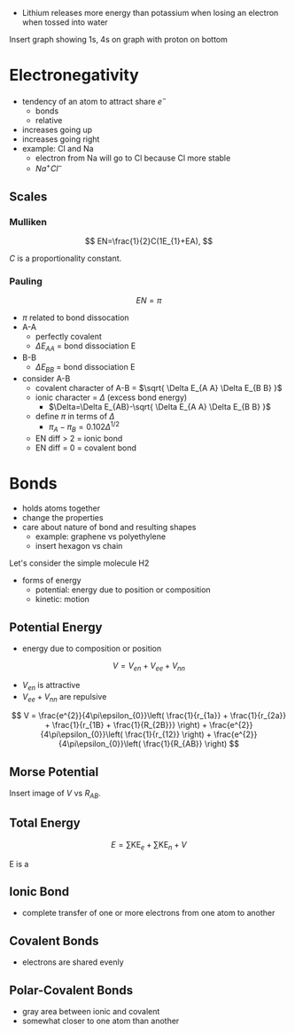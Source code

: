 - Lithium releases more energy than potassium when losing an electron when tossed into water

Insert graph showing 1s, 4s on graph with proton on bottom

# Electronegativity

- tendency of an atom to attract share $e^{-}$
	- bonds
	- relative
- increases going up
- increases going right
- example: Cl and Na
	- electron from Na will go to Cl because Cl more stable
	- $Na^{+}Cl^{-}$

## Scales

### Mulliken

$$
EN=\frac{1}{2}C(1E_{1}+EA),
$$

$C$ is a proportionality constant.

### Pauling

$$
EN=\pi
$$

- $\pi$ related to bond dissocation
- A-A
	- perfectly covalent
	- $\Delta E_{AA}$ = bond dissociation E
- B-B
	- $\Delta E_{BB}$ = bond dissociation E
- consider A-B
	- covalent character of A-B = $\sqrt{ \Delta E_{A A} \Delta E_{B B} }$
	- ionic character = $\Delta$ (excess bond energy)
		- $\Delta=\Delta E_{AB}-\sqrt{ \Delta E_{A A} \Delta E_{B B} }$
	- define $\pi$ in terms of $\Delta$
		- $\pi_{A}-\pi_{B}=0.102\Delta^{1/2}$
	- EN diff > 2 = ionic bond
	- EN diff = 0 = covalent bond

# Bonds

- holds atoms together
- change the properties
- care about nature of bond and resulting shapes
	- example: graphene vs polyethylene
	- insert hexagon vs chain

Let's consider the simple molecule H2

- forms of energy
	- potential: energy due to position or composition
	- kinetic: motion

## Potential Energy

- energy due to composition or position

$$
V = V_{en}+V_{e e } + V_{nn}
$$

- $V_{en}$ is attractive
- $V_{e e} + V_{nn}$ are repulsive

$$
V = \frac{e^{2}}{4\pi\epsilon_{0}}\left( \frac{1}{r_{1a}} + \frac{1}{r_{2a}} + \frac{1}{r_{1B} + \frac{1}{R_{2B}}} \right) + \frac{e^{2}}{4\pi\epsilon_{0}}\left( \frac{1}{r_{12}} \right) + \frac{e^{2}}{4\pi\epsilon_{0}}\left( \frac{1}{R_{AB}} \right)
$$

## Morse Potential

Insert image of $V$ vs $R_{AB}$.

## Total Energy

$$
E = \sum \text{KE}_{e} + \sum \text{KE}_{n} + V
$$

E is a 

## Ionic Bond

- complete transfer of one or more electrons from one atom to another

## Covalent Bonds

- electrons are shared evenly

## Polar-Covalent Bonds

- gray area between ionic and covalent
- somewhat closer to one atom than another